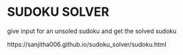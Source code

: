 <h1>SUDOKU SOLVER</h1>
<p>give input for an unsoled sudoku and get the solved sudoku </p>
https://sanjitha006.github.io/sudoku_solver/sudoku.html
